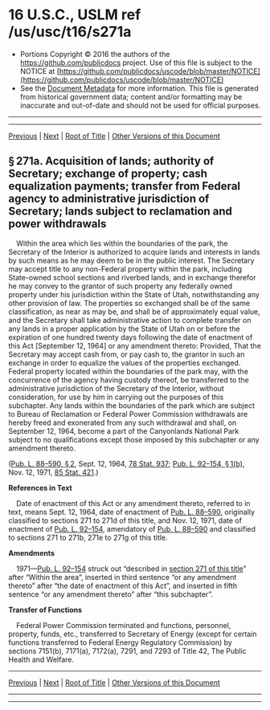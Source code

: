 ---
---

# 16 U.S.C., USLM ref /us/usc/t16/s271a

* Portions Copyright © 2016 the authors of the https://github.com/publicdocs project.
  Use of this file is subject to the NOTICE at [https://github.com/publicdocs/uscode/blob/master/NOTICE](https://github.com/publicdocs/uscode/blob/master/NOTICE)
* See the [Document Metadata](././../../../../..//README.md) for more information.
  This file is generated from historical government data; content and/or formatting may be inaccurate and out-of-date and should not be used for official purposes.

----------
----------

[Previous](./../../../../..//us/usc/t16/ch1/schXXIX/m__us_usc_t16_s271.md) | [Next](./../../../../..//us/usc/t16/ch1/schXXIX/m__us_usc_t16_s271b.md) | [Root of Title](./../../../../../) | [Other Versions of this Document](https://publicdocs.github.io/go/links?ns=uslm&ref=%2Fus%2Fusc%2Ft16%2Fs271a)

## § 271a. Acquisition of lands; authority of Secretary; exchange of property; cash equalization payments; transfer from Federal agency to administrative jurisdiction of Secretary; lands subject to reclamation and power withdrawals

    Within the area which lies within the boundaries of the park, the Secretary of the Interior is authorized to acquire lands and interests in lands by such means as he may deem to be in the public interest. The Secretary may accept title to any non-Federal property within the park, including State-owned school sections and riverbed lands, and in exchange therefor he may convey to the grantor of such property any federally owned property under his jurisdiction within the State of Utah, notwithstanding any other provision of law. The properties so exchanged shall be of the same classification, as near as may be, and shall be of approximately equal value, and the Secretary shall take administrative action to complete transfer on any lands in a proper application by the State of Utah on or before the expiration of one hundred twenty days following the date of enactment of this Act \[September 12, 1964\] or any amendment thereto: Provided, That the Secretary may accept cash from, or pay cash to, the grantor in such an exchange in order to equalize the values of the properties exchanged. Federal property located within the boundaries of the park may, with the concurrence of the agency having custody thereof, be transferred to the administrative jurisdiction of the Secretary of the Interior, without consideration, for use by him in carrying out the purposes of this subchapter. Any lands within the boundaries of the park which are subject to Bureau of Reclamation or Federal Power Commission withdrawals are hereby freed and exonerated from any such withdrawal and shall, on September 12, 1964, become a part of the Canyonlands National Park subject to no qualifications except those imposed by this subchapter or any amendment thereto.

([Pub. L. 88–590, § 2][/us/pl/88/590/s2], Sept. 12, 1964, [78 Stat. 937][/us/stat/78/937]; [Pub. L. 92–154, § 1(b)][/us/pl/92/154/s1/b], Nov. 12, 1971, [85 Stat. 421][/us/stat/85/421].)

 __References in Text__ 

    Date of enactment of this Act or any amendment thereto, referred to in text, means Sept. 12, 1964, date of enactment of [Pub. L. 88–590][/us/pl/88/590], originally classified to sections 271 to 271d of this title, and Nov. 12, 1971, date of enactment of [Pub. L. 92–154][/us/pl/92/154], amendatory of [Pub. L. 88–590][/us/pl/88/590] and classified to sections 271 to 271b, 271e to 271g of this title.

 __Amendments__ 

    1971—[Pub. L. 92–154][/us/pl/92/154] struck out “described in [section 271 of this title][/us/usc/t16/s271]” after “Within the area”, inserted in third sentence “or any amendment thereto” after “the date of enactment of this Act”, and inserted in fifth sentence “or any amendment thereto” after “this subchapter”.

 __Transfer of Functions__ 

    Federal Power Commission terminated and functions, personnel, property, funds, etc., transferred to Secretary of Energy (except for certain functions transferred to Federal Energy Regulatory Commission) by sections 7151(b), 7171(a), 7172(a), 7291, and 7293 of Title 42, The Public Health and Welfare.

----------

[Previous](./../../../../..//us/usc/t16/ch1/schXXIX/m__us_usc_t16_s271.md) | [Next](./../../../../..//us/usc/t16/ch1/schXXIX/m__us_usc_t16_s271b.md) | [Root of Title](./../../../../../) | [Other Versions of this Document](https://publicdocs.github.io/go/links?ns=uslm&ref=%2Fus%2Fusc%2Ft16%2Fs271a)

----------
----------

[/us/pl/88/590/s2]: https://publicdocs.github.io/go/links?ns=uslm&ref=%2Fus%2Fpl%2F88%2F590%2Fs2
[/us/stat/78/937]: https://publicdocs.github.io/go/links?ns=uslm&ref=%2Fus%2Fstat%2F78%2F937
[/us/pl/92/154/s1/b]: https://publicdocs.github.io/go/links?ns=uslm&ref=%2Fus%2Fpl%2F92%2F154%2Fs1%2Fb
[/us/stat/85/421]: https://publicdocs.github.io/go/links?ns=uslm&ref=%2Fus%2Fstat%2F85%2F421
[/us/pl/88/590]: https://publicdocs.github.io/go/links?ns=uslm&ref=%2Fus%2Fpl%2F88%2F590
[/us/pl/92/154]: https://publicdocs.github.io/go/links?ns=uslm&ref=%2Fus%2Fpl%2F92%2F154
[/us/pl/88/590]: https://publicdocs.github.io/go/links?ns=uslm&ref=%2Fus%2Fpl%2F88%2F590
[/us/pl/92/154]: https://publicdocs.github.io/go/links?ns=uslm&ref=%2Fus%2Fpl%2F92%2F154
[/us/usc/t16/s271]: https://publicdocs.github.io/go/links?ns=uslm&ref=%2Fus%2Fusc%2Ft16%2Fs271


